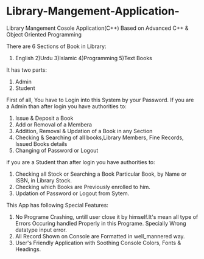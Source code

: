 # Library-Mangement-Application-

Library Mangement Cosole Application(C++)
Based on Advanced C++ & Object Oriented Programming

There are 6 Sections of Book in Library:
1) English 
2)Urdu
3)Islamic
4)Programming
5)Text Books

It has two parts:
1) Admin
2) Student

First of all, You have to Login into this System by your Password.
If you are a Admin than after login you have authorities to:

1) Issue & Deposit a Book
2) Add or Removal of a Membera
3) Addition, Removal & Updation of a Book in any Section
4) Checking & Searching of all books,Library Members, Fine Records, Issued Books details
5) Changing of Password or Logout

if you are a Student than after login you have authorities to:

1) Checking all Stock or Searching a Book Particular Book, by Name or ISBN, in Library Stock.
2) Checking which Books are Previously enrolled to him.
3) Updation of Password or Logout from Sytem.

This App has following Special Features:
1) No Programe Crashing, untill user close it by himself.It's mean all type of Errors Occuring handled Properly in this Programe. Specially Wrong datatype input error.
2) All Record Shown on Console are Formatted in well_mannered way.
3) User's Friendly Application with Soothing Console Colors, Fonts & Headings.
